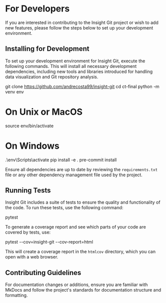 # For Developers

If you are interested in contributing to the Insight Git project or wish to add new features, please follow the steps below to set up your development environment.

## Installing for Development

To set up your development environment for Insight Git, execute the following commands. This will install all necessary development dependencies, including new tools and libraries introduced for handling data visualization and Git repository analysis.

git clone https://github.com/andrecosta99/insight-git
cd ct-final
python -m venv env

# On Unix or MacOS

source env/bin/activate

# On Windows

.\env\Scripts\activate
pip install -e .
pre-commit install

Ensure all dependencies are up to date by reviewing the `requirements.txt` file or any other dependency management file used by the project.

## Running Tests

Insight Git includes a suite of tests to ensure the quality and functionality of the code. To run these tests, use the following command:

pytest

To generate a coverage report and see which parts of your code are covered by tests, use:

pytest --cov=insight-git --cov-report=html

This will create a coverage report in the `htmlcov` directory, which you can open with a web browser.

## Contributing Guidelines

For documentation changes or additions, ensure you are familiar with MkDocs and follow the project's standards for documentation structure and formatting.
